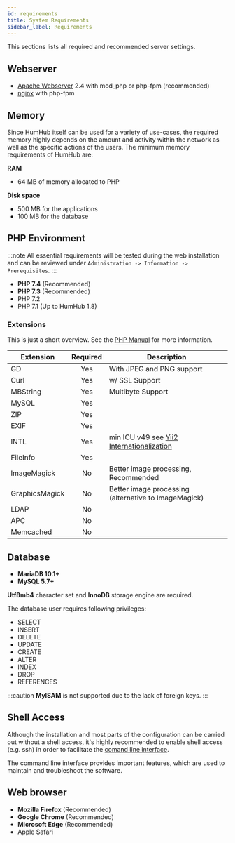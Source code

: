 ```yaml
---
id: requirements
title: System Requirements
sidebar_label: Requirements
---
```


This sections lists all required and recommended server settings.

## Webserver

- [Apache Webserver](https://httpd.apache.org/) 2.4 with mod_php or php-fpm (recommended)
- [nginx](https://www.nginx.com/) with php-fpm

## Memory

Since HumHub itself can be used for a variety of use-cases, the required memory highly depends on the amount and
activity within the network as well as the specific actions of the users. The minimum memory requirements of HumHub are:

**RAM**

- 64 MB of memory allocated to PHP

**Disk space**

- 500 MB for the applications
- 100 MB for the database

## PHP Environment

:::note 
All essential requirements will be tested during the web installation and can be reviewed under 
`Administration -> Information -> Prerequisites`.
:::

- **PHP 7.4** (Recommended)
- **PHP 7.3** (Recommended)
- PHP 7.2
- PHP 7.1 (Up to HumHub 1.8)

### Extensions

This is just a short overview. See the [PHP Manual](https://www.php.net/manual/en/extensions.php) for more information.

| Extension     | Required      | Description                                                               |
| ------------- |:-------------:| --------------------------------------------------------------------------|
| GD            | Yes           | With JPEG and PNG support                                                 |
| Curl          | Yes           | w/ SSL Support                                                            |
| MBString      | Yes           | Multibyte Support                                                         |
| MySQL         | Yes           | |
| ZIP           | Yes           | |
| EXIF          | Yes           | |
| INTL          | Yes           | min ICU v49 see [Yii2 Internationalization](https://www.yiiframework.com/doc/guide/2.0/en/tutorial-i18n#setup-environment)         |
| FileInfo      | Yes           | |
| ImageMagick   | No            | Better image processing, Recommended |
| GraphicsMagick| No            | Better image processing (alternative to ImageMagick)|
| LDAP          | No            | |
| APC           | No            | |
| Memcached     | No            | |



## Database

- **MariaDB 10.1+** 
- **MySQL 5.7+**

**Utf8mb4** character set  and **InnoDB** storage engine are required.

The database user requires following privileges:

- SELECT
- INSERT
- DELETE
- UPDATE
- CREATE
- ALTER
- INDEX
- DROP
- REFERENCES

:::caution
**MyISAM** is not supported due to the lack of foreign keys.
:::

## Shell Access

Although the installation and most parts of the configuration can be carried out without a shell access, it's highly recommended to enable shell access (e.g. ssh) in order to facilitate the [comand line interface](console.md). 

The command line interface provides important features, which are used to maintain and troubleshoot the software.


## Web browser

 - **Mozilla Firefox** (Recommended)
 - **Google Chrome** (Recommended)
 - **Microsoft Edge** (Recommended)
 - Apple Safari


